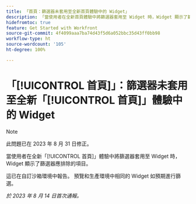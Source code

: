 ```yaml
---
title: 「首頁：篩選器未套用至全新首頁體驗中的 Widget」
description: 「當使用者在全新首頁體驗中將篩選器套用至 Widget 時，Widget 顯示了篩選器應排除的項目。」
hidefromtoc: true
feature: Get Started with Workfront
source-git-commit: 4f4099aaa7ba74d43f5d6a052bbc35d43ff0bb98
workflow-type: ht
source-wordcount: '105'
ht-degree: 100%

---
```



# 「[!UICONTROL 首頁]」：篩選器未套用至全新「[!UICONTROL 首頁]」體驗中的 Widget

>[!NOTE]
>
>此問題已在 2023 年 8 月 31 日修正。

當使用者在全新「[!UICONTROL 首頁]」體驗中將篩選器套用至 Widget 時，Widget 顯示了篩選器應排除的項目。

這已在自訂沙箱環境中報告。 預覽和生產環境中相同的 Widget 如預期進行篩選。

_於 2023 年 8 月 14 日首次通報。_

